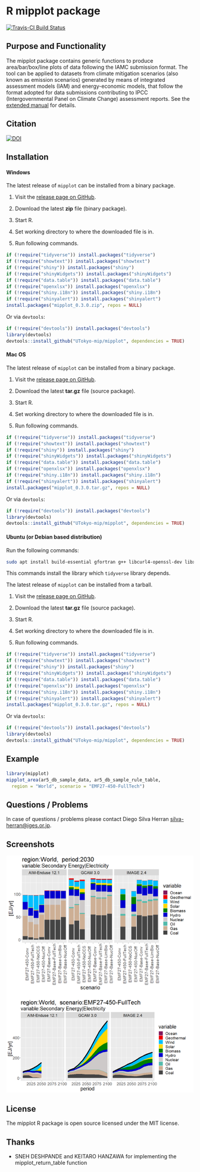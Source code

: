 # R mipplot package

[![Travis-CI Build Status](https://travis-ci.org/UTokyo-mip/mipplot.svg?branch=master)](https://travis-ci.org/UTokyo-mip/mipplot)

## Purpose and Functionality

The mipplot package contains generic functions to produce area/bar/box/line plots of data following the IAMC submission format.
The tool can be applied to datasets from climate mitigation scenarios (also known as emission scenarios) generated by means of integrated assessment models (IAM) and energy-economic models, that follow the format adopted for data submissions contributing to IPCC (Intergovernmental Panel on Climate Change) assessment reports.
See the [extended manual](https://github.com/UTokyo-mip/mipplot/blob/master/mipplot-Manual-v1.md) for details. 


## Citation

[![DOI](https://zenodo.org/badge/DOI/10.5281/zenodo.2406482.svg)](https://doi.org/10.5281/zenodo.2406482)


## Installation

#### Windows

The latest release of `mipplot` can be installed from a binary package.

1. Visit the [release page on GitHub](https://github.com/UTokyo-mip/mipplot/releases).

2. Download the latest **zip** file (binary package).

3. Start R.

4. Set working directory to where the downloaded file is in.

5. Run following commands.
```r
if (!require("tidyverse")) install.packages("tidyverse")
if (!require("showtext")) install.packages("showtext")
if (!require("shiny")) install.packages("shiny")
if (!require("shinyWidgets")) install.packages("shinyWidgets")
if (!require("data.table")) install.packages("data.table")
if (!require("openxlsx")) install.packages("openxlsx")
if (!require("shiny.i18n")) install.packages("shiny.i18n")
if (!require("shinyalert")) install.packages("shinyalert")
install.packages("mipplot_0.3.0.zip", repos = NULL)
```

Or via `devtools`:

```r
if (!require("devtools")) install.packages("devtools")
library(devtools)
devtools::install_github("UTokyo-mip/mipplot", dependencies = TRUE)
```

#### Mac OS

The latest release of `mipplot` can be installed from a binary package.

1. Visit the [release page on GitHub](https://github.com/UTokyo-mip/mipplot/releases).

2. Download the latest **tar.gz** file (source package).

3. Start R.

4. Set working directory to where the downloaded file is in.

5. Run following commands.
```r
if (!require("tidyverse")) install.packages("tidyverse")
if (!require("showtext")) install.packages("showtext")
if (!require("shiny")) install.packages("shiny")
if (!require("shinyWidgets")) install.packages("shinyWidgets")
if (!require("data.table")) install.packages("data.table")
if (!require("openxlsx")) install.packages("openxlsx")
if (!require("shiny.i18n")) install.packages("shiny.i18n")
if (!require("shinyalert")) install.packages("shinyalert")
install.packages("mipplot_0.3.0.tar.gz", repos = NULL)
```

Or via `devtools`:

```r
if (!require("devtools")) install.packages("devtools")
library(devtools)
devtools::install_github("UTokyo-mip/mipplot", dependencies = TRUE)
```

#### Ubuntu (or Debian based distribution)

Run the following commands:

```bash
sudo apt install build-essential gfortran g++ libcurl4-openssl-dev libxml2-dev libssl-dev
```
  This commands install the library which `tidyverse` library depends.

The latest release of `mipplot` can be installed from a tarball.

1. Visit the [release page on GitHub](https://github.com/UTokyo-mip/mipplot/releases).

2. Download the latest **tar.gz** file (source package).

3. Start R.

4. Set working directory to where the downloaded file is in.

5. Run following commands.
```r
if (!require("tidyverse")) install.packages("tidyverse")
if (!require("showtext")) install.packages("showtext")
if (!require("shiny")) install.packages("shiny")
if (!require("shinyWidgets")) install.packages("shinyWidgets")
if (!require("data.table")) install.packages("data.table")
if (!require("openxlsx")) install.packages("openxlsx")
if (!require("shiny.i18n")) install.packages("shiny.i18n")
if (!require("shinyalert")) install.packages("shinyalert")
install.packages("mipplot_0.3.0.tar.gz", repos = NULL)
```

Or via `devtools`:

```r
if (!require("devtools")) install.packages("devtools")
library(devtools)
devtools::install_github("UTokyo-mip/mipplot", dependencies = TRUE)
```

## Example

```r
library(mipplot)
mipplot_area(ar5_db_sample_data, ar5_db_sample_rule_table,
  region = "World", scenario = "EMF27-450-FullTech")
```

## Questions / Problems

In case of questions / problems please contact Diego Silva Herran <silva-herran@iges.or.jp>.

## Screenshots

<img src="/images/top_screenshot.png?raw=true" alt="screenshot" />

## License

The mipplot R package is open source licensed under the MIT license.

## Thanks

- SNEH DESHPANDE and KEITARO HANZAWA for implementing the mipplot_return_table function
